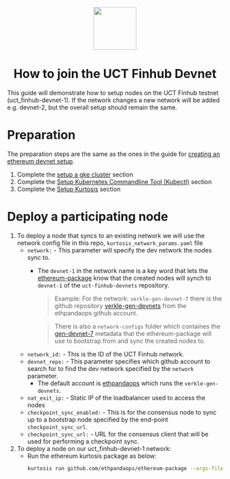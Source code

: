<div align="center"><img src="https://github.com/user-attachments/assets/82038d72-2668-423f-9814-606533a0f5e6" width="100"/></div>

<h1 align="center">How to join the UCT Finhub Devnet</h1>

This guide will demonstrate how to setup nodes on the UCT Finhub testnet (uct_finhub-devnet-1). If the network changes a new network will be added e.g. devnet-2, but the overall setup should remain the same.

# Preparation

The preparation steps are the same as the ones in the guide for [creating an ethereum devnet setup](https://github.com/FinHubSA/ethereum-devnet-setup/tree/main?tab=readme-ov-file#infrastructure-code-for-public-devtestnets-setup).

1. Complete the [setup a gke cluster](https://github.com/FinHubSA/ethereum-devnet-setup/tree/main?tab=readme-ov-file#setup-a-gke-cluster) section
2. Complete the [Setup Kubernetes Commandline Tool (Kubectl)](https://github.com/FinHubSA/ethereum-devnet-setup/tree/main?tab=readme-ov-file#setup-kubernetes-commandline-tool-kubectl) section
3. Complete the [Setup Kurtosis](https://github.com/FinHubSA/ethereum-devnet-setup/tree/main?tab=readme-ov-file#setup-kurtosis) section

# Deploy a participating node 

1. To deploy a node that syncs to an existing network we will use the network config file in this repo, `kurtosis_network_params.yaml` file
    - `network:` -  This parameter will specify the dev network the nodes sync to.
      - The `devnet-1` in the network name is a key word that lets the [ethereum-package](https://github.com/ethpandaops/ethereum-package) know that the created nodes will synch to `devnet-1` of the `uct-finhub-devnets` repository.
        > Example: For the network: `verkle-gen-devnet-7` there is the github repository [verkle-gen-devnets](https://github.com/ethpandaops/verkle-devnets) from the ethpandaops github account.
        
        > There is also a `network-configs` folder which containes the [gen-devnet-7](https://github.com/ethpandaops/verkle-devnets/tree/master/network-configs/gen-devnet-7/metadata) metadata that the ethereum-package will use to bootstrap from and sync the created nodes to.
    - `network_id:` - This is the ID of the UCT Finhub network.
    - `devnet_repo:` - This parameter specifies which github account to search for to find the dev network specified by the `network` parameter.
      - The default account is [ethpandaops](https://github.com/ethpandaops) which runs the `verkle-gen-devnets`.
    - `nat_exit_ip:` - Static IP of the loadbalancer used to access the nodes
    - `checkpoint_sync_enabled:` - This is for the consensus node to sync up to a bootstrap node specified by the end-point `checkpoint_sync_url`.
    - `checkpoint_sync_url:` - URL for the consensus client that will be used for performing a checkpoint sync.
2. To deploy a node on our uct_finhub-devnet-1 network:
   - Run the ethereum kurtosis package as below:
     ```bash
     kurtosis run github.com/ethpandaops/ethereum-package --args-file ./kurtosis_network_params.yaml --image-download always
     ```



